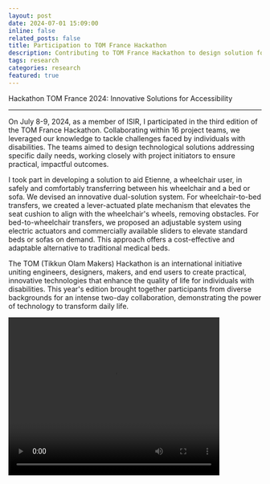 ```yaml
---
layout: post
date: 2024-07-01 15:09:00
inline: false
related_posts: false
title: Participation to TOM France Hackathon
description: Contributing to TOM France Hackathon to design solution for people with disabilities
tags: research
categories: research
featured: true
---
```


Hackathon TOM France 2024: Innovative Solutions for Accessibility

----

On July 8-9, 2024, as a member of ISIR, I participated in the third edition of the TOM France Hackathon. Collaborating within 16 project teams, we leveraged our knowledge to tackle challenges faced by individuals with disabilities. The teams aimed to design technological solutions addressing specific daily needs, working closely with project initiators to ensure practical, impactful outcomes.

I took part in developing a solution to aid Etienne, a wheelchair user, in safely and comfortably transferring between his wheelchair and a bed or sofa. We devised an innovative dual-solution system. For wheelchair-to-bed transfers, we created a lever-actuated plate mechanism that elevates the seat cushion to align with the wheelchair's wheels, removing obstacles. For bed-to-wheelchair transfers, we proposed an adjustable system using electric actuators and commercially available sliders to elevate standard beds or sofas on demand. This approach offers a cost-effective and adaptable alternative to traditional medical beds.

The TOM (Tikkun Olam Makers) Hackathon is an international initiative uniting engineers, designers, makers, and end users to create practical, innovative technologies that enhance the quality of life for individuals with disabilities. This year's edition brought together participants from diverse backgrounds for an intense two-day collaboration, demonstrating the power of technology to transform daily life.

<video width="420" height="315" controls>
    <source src="https://youtu.be/YbwRYdWsCLY" type="video/mp4">
    Your browser does not support the video tag.
</video>